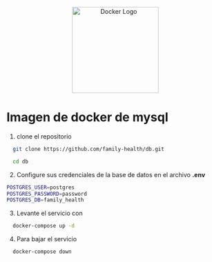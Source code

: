 <p align="center">
  <a href="https://www.docker.com/" target="blank"><img src="https://logopng.com.br/logos/docker-27.png" width="200" alt="Docker Logo" /></a>
</p>

# Imagen de docker de mysql

1) clone el repositorio


```bash
  git clone https://github.com/family-health/db.git

  cd db
```
    
2) Configure sus credenciales de la base de datos en el archivo **.env**
```bash
POSTGRES_USER=postgres
POSTGRES_PASSWORD=password
POSTGRES_DB=family_health
```

3) Levante el servicio con
```bash
  docker-compose up -d
```

4) Para bajar el servicio
```bash
  docker-compose down
```
